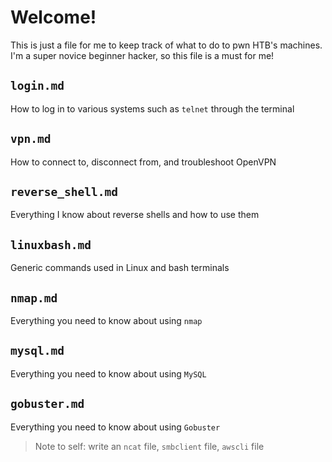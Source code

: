 # Welcome!
This is just a file for me to keep track of what to do to pwn HTB's machines. I'm a super novice beginner hacker, so this file is a must for me!

## ```login.md```
How to log in to various systems such as ```telnet``` through the terminal

## ```vpn.md```
How to connect to, disconnect from, and troubleshoot OpenVPN

## ```reverse_shell.md```
Everything I know about reverse shells and how to use them

## ```linuxbash.md```
Generic commands used in Linux and bash terminals

## ```nmap.md```
Everything you need to know about using ```nmap```

## ```mysql.md```
Everything you need to know about using ```MySQL```

## ```gobuster.md```
Everything you need to know about using ```Gobuster```

> Note to self: write an ```ncat``` file, ```smbclient``` file, ```awscli``` file
